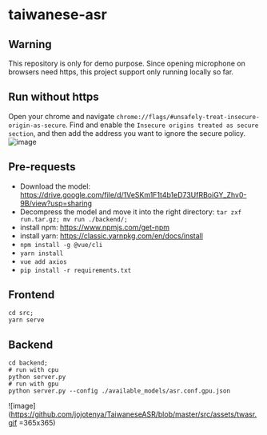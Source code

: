 # taiwanese-asr

## Warning
This repository is only for demo purpose. Since opening microphone on browsers need https, this project support only running locally so far.

## Run without https
Open your chrome and navigate `chrome://flags/#unsafely-treat-insecure-origin-as-secure`. Find and enable the `Insecure origins treated as secure section`, and then add the address you want to ignore the secure policy.
![image](https://github.com/jojotenya/TaiwaneseASR/blob/master/src/assets/enable%20microphone.png)

## Pre-requests
- Download the model: https://drive.google.com/file/d/1VeSKm1F1t4b1eD73UfRBoiGY_Zhv0-9B/view?usp=sharing
- Decompress the model and move it into the right directory: `tar zxf run.tar.gz; mv run ./backend/;`
- install npm: https://www.npmjs.com/get-npm
- install yarn: https://classic.yarnpkg.com/en/docs/install
- `npm install -g @vue/cli`
- `yarn install`
- `vue add axios`
- `pip install -r requirements.txt`

## Frontend
```
cd src;
yarn serve
```

## Backend
```
cd backend;
# run with cpu
python server.py
# run with gpu
python server.py --config ./available_models/asr.conf.gpu.json
```

![image](https://github.com/jojotenya/TaiwaneseASR/blob/master/src/assets/twasr.gif =365x365)

